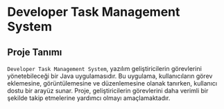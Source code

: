 # Developer Task Management System

## Proje Tanımı
`Developer Task Management System`, yazılım geliştiricilerin görevlerini yönetebileceği bir Java uygulamasıdır. Bu uygulama, kullanıcıların görev eklemesine, görüntülemesine ve düzenlemesine olanak tanırken, kullanıcı dostu bir arayüz sunar. Proje, geliştiricilerin görevlerini daha verimli bir şekilde takip etmelerine yardımcı olmayı amaçlamaktadır.

